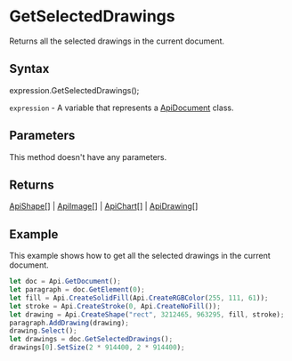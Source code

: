 # GetSelectedDrawings

Returns all the selected drawings in the current document.

## Syntax

expression.GetSelectedDrawings();

`expression` - A variable that represents a [ApiDocument](../ApiDocument.md) class.

## Parameters

This method doesn't have any parameters.

## Returns

[ApiShape[]](../../ApiShape/ApiShape.md) | [ApiImage[]](../../ApiImage/ApiImage.md) | [ApiChart[]](../../ApiChart/ApiChart.md) | [ApiDrawing[]](../../ApiDrawing/ApiDrawing.md)

## Example

This example shows how to get all the selected drawings in the current document.

```javascript
let doc = Api.GetDocument();
let paragraph = doc.GetElement(0);
let fill = Api.CreateSolidFill(Api.CreateRGBColor(255, 111, 61));
let stroke = Api.CreateStroke(0, Api.CreateNoFill());
let drawing = Api.CreateShape("rect", 3212465, 963295, fill, stroke);
paragraph.AddDrawing(drawing);
drawing.Select();
let drawings = doc.GetSelectedDrawings();
drawings[0].SetSize(2 * 914400, 2 * 914400);
```

